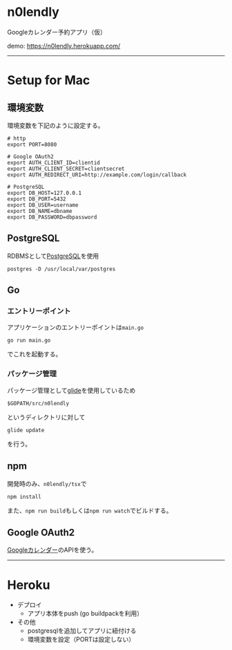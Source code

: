 # n0lendly

Googleカレンダー予約アプリ（仮）

demo: https://n0lendly.herokuapp.com/

---

# Setup for Mac

## 環境変数

環境変数を下記のように設定する。

```
# http
export PORT=8080

# Google OAuth2
export AUTH_CLIENT_ID=clientid
export AUTH_CLIENT_SECRET=clientsecret
export AUTH_REDIRECT_URI=http://example.com/login/callback

# PostgreSQL
export DB_HOST=127.0.0.1
export DB_PORT=5432
export DB_USER=username
export DB_NAME=dbname
export DB_PASSWORD=dbpassword
```

## PostgreSQL

RDBMSとして[PostgreSQL](https://qiita.com/_daisuke/items/13996621cf51f835494b)を使用

```
postgres -D /usr/local/var/postgres 
```

## Go 

### エントリーポイント

アプリケーションのエントリーポイントは`main.go`

```
go run main.go
```

でこれを起動する。

### パッケージ管理

パッケージ管理として[glide](https://github.com/Masterminds/glide)を使用しているため

```
$GOPATH/src/n0lendly
```

というディレクトリに対して

```
glide update
```

を行う。

## npm

開発時のみ、`n0lendly/tsx`で

```
npm install
```

また、`npm run build`もしくは`npm run watch`でビルドする。

## Google OAuth2

[Googleカレンダー](https://console.cloud.google.com/apis/library/calendar-json.googleapis.com/)のAPIを使う。

---

# Heroku

* デプロイ
    * アプリ本体をpush (go buildpackを利用）
* その他
    * postgresqlを追加してアプリに紐付ける
    * 環境変数を設定（PORTは設定しない）
